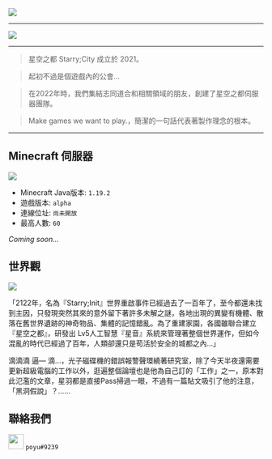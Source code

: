 ![](https://i.imgur.com/e18ODKI.jpg)

---

![](https://i.imgur.com/HUhwgdD.png)

---


> 星空之都 Starry;City 成立於 2021。

> 起初不過是個遊戲內的公會... 

> 在2022年時，我們集結志同道合和相關領域的朋友，創建了星空之都伺服器團隊。

> Make games we want to play.，簡潔的一句話代表著製作理念的根本。



---


## Minecraft 伺服器
![](https://i.imgur.com/koWfcwy.png)

- Minecraft Java版本: `1.19.2`
- 遊戲版本: `alpha`
- 連線位址: `尚未開放`
- 最高人數: `60`

*Coming soon...*



## 世界觀

![](https://i.imgur.com/BDzqYxl.jpg)


「2122年，名為『Starry;Init』世界重啟事件已經過去了一百年了，至今都還未找到主因，只發現突然其來的意外留下著許多未解之謎，各地出現的異變有機體、散落在舊世界遺跡的神奇物品、集體的記憶錯亂。為了重建家園，各國雖聯合建立『星空之都』，研發出 Lv5人工智慧『星音』系統來管理著整個世界運作，但如今混亂的時代已經過了百年，人類卻還只是苟活於安全的城都之內...」

滴滴滴 逼— 滴...，光子磁碟機的錯誤報警聲環繞著研究室，除了今天半夜還需要更新超級電腦的工作以外，逛遍整個論壇也是他為自己訂的「工作」之一，原本對此氾濫的文章，星羽都是直接Pass掃過一眼，不過有一篇貼文吸引了他的注意，「黑洞假說」？......

## 聯絡我們

<img src = "https://i.imgur.com/Vujdpcj.png" width = 30> `poyu#9239`
